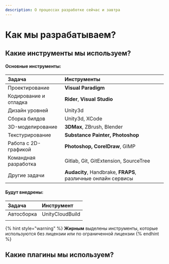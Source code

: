 ```yaml
---
description: О процессах разработке сейчас и завтра
---
```


# Как мы разрабатываем?

## Какие инструменты мы используем?

#### Основные инструменты:

| Задача | Инструменты |
| :--- | :--- |
| Проектирование | **Visual Paradigm** |
| Кодирование и отладка | **Rider**, **Visual Studio**  |
| Дизайн уровней | Unity3d |
| Сборка билдов | Unity3d, XCode |
| 3D-моделирование | **3DMax**, ZBrush, Blender |
| Текстурирование | **Substance Painter, Photoshop** |
| Работа с 2D-графикой | **Photoshop, CorelDraw**, GIMP |
| Командная разработка | Gitlab, Git, GitExtension, SourceTree |
| Другие задачи | **Audacity**, Handbrake, **FRAPS**, различные онлайн сервисы |

#### Будут внедрены:

| Задача | Инструмент |
| :--- | :--- |
| Автосборка | UnityCloudBuild |
|  |  |

{% hint style="warning" %}
**Жирным** выделены инструменты, которые используются без лицензии или по ограниченной лицензии
{% endhint %}





## Какие плагины мы используем?



